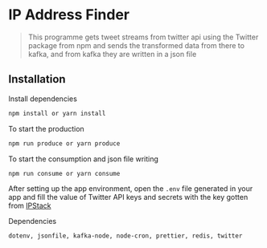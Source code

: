 # IP Address Finder
> This programme gets tweet streams from twitter api using the Twitter package from npm and sends the transformed data from there to kafka, and from kafka they are written in a json file

## Installation
Install dependencies
```bash
npm install or yarn install
```
To start the production
```bash
npm run produce or yarn produce
```

To start the consumption and json file writing
```bash
npm run consume or yarn consume
```

After setting up the app environment, open the `.env` file generated in 
your app and fill the value of Twitter API keys and secrets with the key gotten from [IPStack](http://api.ipstack.com)

Dependencies
```bash
dotenv, jsonfile, kafka-node, node-cron, prettier, redis, twitter
```

